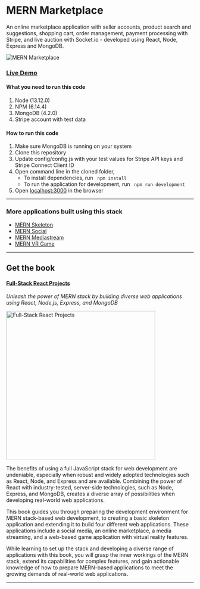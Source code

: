# MERN Marketplace

An online marketplace application with seller accounts, product search and suggestions, shopping cart, order management, payment processing with Stripe, and live auction with Socket.io - developed using React, Node, Express and MongoDB. 

![MERN Marketplace](https://s3.amazonaws.com/mernbook/git+/marketplace.png "MERN Marketplace")

### [Live Demo](http://marketplace.mernbook.com/ "MERN Marketplace")

#### What you need to run this code
1. Node (13.12.0)
2. NPM (6.14.4)
3. MongoDB (4.2.0)
4. Stripe account with test data

####  How to run this code
1. Make sure MongoDB is running on your system 
2. Clone this repository
3. Update config/config.js with your test values for Stripe API keys and Stripe Connect Client ID 
4. Open command line in the cloned folder,
   - To install dependencies, run ```  npm install  ```
   - To run the application for development, run ```  npm run development  ```
5. Open [localhost:3000](http://localhost:3000/) in the browser
---- 
### More applications built using this stack

* [MERN Skeleton](https://github.com/shamahoque/mern-skeleton)
* [MERN Social](https://github.com/shamahoque/mern-social)
* [MERN Mediastream](https://github.com/shamahoque/mern-mediastream)
* [MERN VR Game](https://github.com/shamahoque/mern-vrgame)
----
## Get the book
#### [Full-Stack React Projects](https://www.packtpub.com/web-development/full-stack-react-projects)
*Unleash the power of MERN stack by building diverse web applications using React, Node.js, Express, and MongoDB*

<a href="https://www.packtpub.com/web-development/full-stack-react-projects"><img src="https://s3.amazonaws.com/mernbook/git+/B09550_MockupSmall.png" align="center" width="400" alt="Full-Stack React Projects"></a>

The benefits of using a full JavaScript stack for web development are undeniable, especially when robust and widely adopted technologies such as React, Node, and Express and are available. Combining the power of React with industry-tested, server-side technologies, such as Node, Express, and MongoDB, creates a diverse array of possibilities when developing real-world web applications.

This book guides you through preparing the development environment for MERN stack-based web development, to creating a basic skeleton application and extending it to build four different web applications. These applications include a social media, an online marketplace, a media streaming, and a web-based game application with virtual reality features.

While learning to set up the stack and developing a diverse range of applications with this book, you will grasp the inner workings of the MERN stack, extend its capabilities for complex features, and gain actionable knowledge of how to prepare MERN-based applications to meet the growing demands of real-world web applications.

---